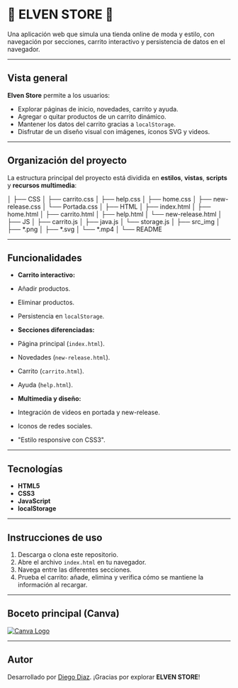 # 🍁 ELVEN STORE 🍁 

Una aplicación web que simula una tienda online de moda y estilo, con navegación por secciones, carrito interactivo y persistencia de datos en el navegador.  

---

## Vista general  

**Elven Store** permite a los usuarios:  
- Explorar páginas de inicio, novedades, carrito y ayuda.  
- Agregar o quitar productos de un carrito dinámico.  
- Mantener los datos del carrito gracias a `localStorage`.  
- Disfrutar de un diseño visual con imágenes, íconos SVG y videos.  

---

## Organización del proyecto  

La estructura principal del proyecto está dividida en **estilos**, **vistas**, **scripts** y **recursos multimedia**:  

│
├── CSS
│ ├── carrito.css
│ ├── help.css
│ ├── home.css
│ ├── new-release.css
│ └── Portada.css
│
├── HTML
│ ├── index.html
│ ├── home.html
│ ├── carrito.html
│ ├── help.html
│ └── new-release.html
│
├── JS
│ ├── carrito.js
│ ├── java.js
│ └── storage.js
│
├── src_img
│ ├── *.png
│ ├── *.svg
│ └── *.mp4
│
└── README


---

## Funcionalidades  

- **Carrito interactivo:**  
- Añadir productos.
- Eliminar productos. 
- Persistencia en `localStorage`.  

- **Secciones diferenciadas:**  
- Página principal (`index.html`).  
- Novedades (`new-release.html`).  
- Carrito (`carrito.html`).  
- Ayuda (`help.html`).  

- **Multimedia y diseño:**  
- Integración de videos en portada y new-release.
- Iconos de redes sociales.  
- "Estilo responsive con CSS3".  

---

## Tecnologías  

- **HTML5**  
- **CSS3**  
- **JavaScript**  
- **localStorage**  

---

## Instrucciones de uso  

1. Descarga o clona este repositorio.  
2. Abre el archivo `index.html` en tu navegador.  
3. Navega entre las diferentes secciones.  
4. Prueba el carrito: añade, elimina y verifica cómo se mantiene la información al recargar.  

---

## Boceto principal (Canva)

[![Canva Logo](../Proyecto-JS/src/img/canva.png)](https://www.canva.com/design/DAGxYYYAc7g/mWhshdI609rzp2GH2rDSfg/edit?utm_content=DAGxYYYAc7g&utm_campaign=designshare&utm_medium=link2&utm_source=sharebutton)

---

## Autor  

Desarrollado por [Diego Diaz](https://github.com/Twidied). 
¡Gracias por explorar **ELVEN STORE**!  
